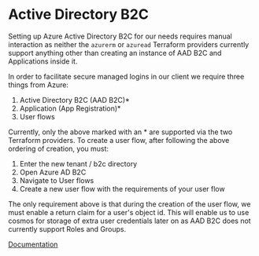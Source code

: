 # Active Directory B2C

Setting up Azure Active Directory B2C for our needs requires manual interaction as neither the `azurerm` or `azuread`
Terraform providers currently support anything other than creating an instance of AAD B2C and Applications inside it.

In order to facilitate secure managed logins in our client we require three things from Azure:

1) Active Directory B2C (AAD B2C)*
2) Application (App Registration)*
3) User flows

Currently, only the above marked with an * are supported via the two Terraform providers. To create a user flow,
after following the above ordering of creation, you must:

1) Enter the new tenant / b2c directory
2) Open Azure AD B2C
3) Navigate to User flows
4) Create a new user flow with the requirements of your user flow

The only requirement above is that during the creation of the user flow, we must enable a return claim for a user's
object id. This will enable us to use cosmos for storage of extra user credentials later on as AAD B2C does not
currently support Roles and Groups.

[Documentation](https://docs.microsoft.com/en-us/azure/active-directory-b2c/)